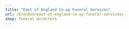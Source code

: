 ```yaml
---
title: "East of England Co-op Funeral Services"
url: /brandon/east-of-england-co-op-funeral-services/
shop: funeral directors
---
```

